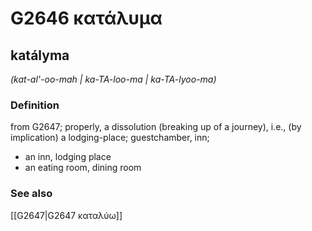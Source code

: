# G2646 κατάλυμα

## katályma

_(kat-al'-oo-mah | ka-TA-loo-ma | ka-TA-lyoo-ma)_

### Definition

from G2647; properly, a dissolution (breaking up of a journey), i.e., (by implication) a lodging-place; guestchamber, inn; 

- an inn, lodging place
- an eating room, dining room

### See also

[[G2647|G2647 καταλύω]]
